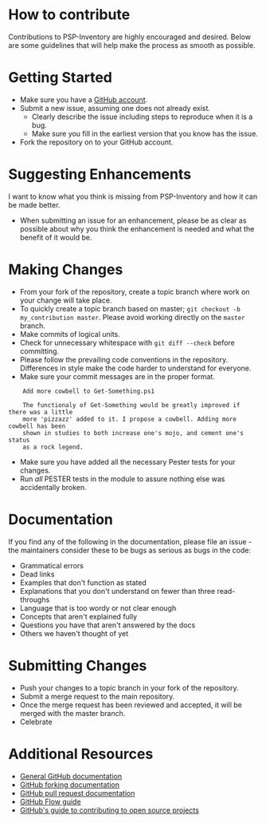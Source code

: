# How to contribute
Contributions to PSP-Inventory are highly encouraged and desired.
Below are some guidelines that will help make the process as smooth as possible.

# Getting Started
* Make sure you have a [GitHub account](https://github.com/users/sign_in).
* Submit a new issue, assuming one does not already exist.
  * Clearly describe the issue including steps to reproduce when it is a bug.
  * Make sure you fill in the earliest version that you know has the issue.
* Fork the repository on to your GitHub account.

# Suggesting Enhancements
I want to know what you think is missing from PSP-Inventory and how it can be made better.
* When submitting an issue for an enhancement, please be as clear as possible about why you think the enhancement is needed and what the benefit of it would be.

# Making Changes
* From your fork of the repository, create a topic branch where work on your change will take place.
* To quickly create a topic branch based on master; `git checkout -b my_contribution master`.
Please avoid working directly on the `master` branch.
* Make commits of logical units.
* Check for unnecessary whitespace with `git diff --check` before committing.
* Please follow the prevailing code conventions in the repository.
Differences in style make the code harder to understand for everyone.
* Make sure your commit messages are in the proper format.
```text
    Add more cowbell to Get-Something.ps1

    The functionaly of Get-Something would be greatly improved if there was a little
    more 'pizzazz' added to it. I propose a cowbell. Adding more cowbell has been
    shown in studies to both increase one's mojo, and cement one's status
    as a rock legend.
```

* Make sure you have added all the necessary Pester tests for your changes.
* Run _all_ PESTER tests in the module to assure nothing else was accidentally broken.

# Documentation
If you find any of the following in the documentation, please file an issue - the maintainers consider these to be bugs as serious as bugs in the code:

+ Grammatical errors
+ Dead links
+ Examples that don't function as stated
+ Explanations that you don't understand on fewer than three read-throughs
+ Language that is too wordy or not clear enough
+ Concepts that aren't explained fully
+ Questions you have that aren't answered by the docs
+ Others we haven't thought of yet

# Submitting Changes
* Push your changes to a topic branch in your fork of the repository.
* Submit a merge request to the main repository.
* Once the merge request has been reviewed and accepted, it will be merged with the master branch.
* Celebrate

# Additional Resources
* [General GitHub documentation](https://help.github.com/)
* [GitHub forking documentation](https://guides.github.com/activities/forking/)
* [GitHub pull request documentation](https://help.github.com/send-pull-requests/)
* [GitHub Flow guide](https://guides.github.com/introduction/flow/)
* [GitHub's guide to contributing to open source projects](https://guides.github.com/activities/contributing-to-open-source/)
